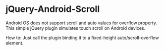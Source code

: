 jQuery-Android-Scroll
=====================

Android OS does not support scroll and auto values for overflow property. This simple jQuery plugin simulates touch scroll on Android devices.

How to: Just call the plugin binding it to a fixed-height auto/scroll-overflow element.
